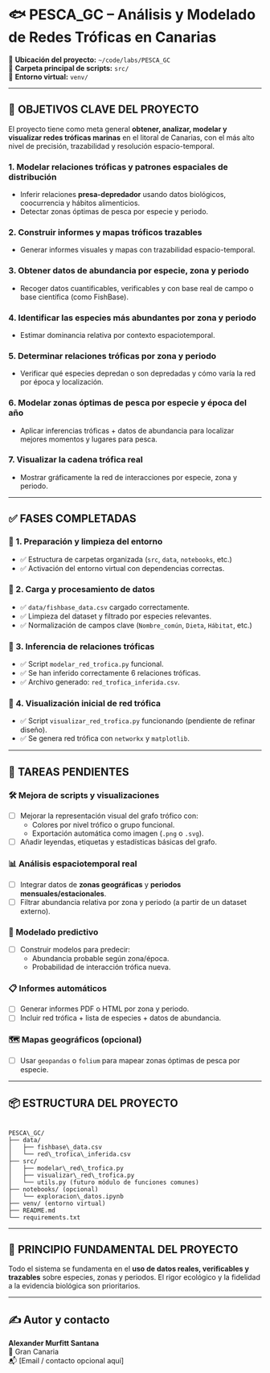 # 🐟 PESCA_GC – Análisis y Modelado de Redes Tróficas en Canarias

📍 **Ubicación del proyecto:** `~/code/labs/PESCA_GC`  
📁 **Carpeta principal de scripts:** `src/`  
🧪 **Entorno virtual:** `venv/`  

---

## 🎯 OBJETIVOS CLAVE DEL PROYECTO

El proyecto tiene como meta general **obtener, analizar, modelar y visualizar redes tróficas marinas** en el litoral de Canarias, con el más alto nivel de precisión, trazabilidad y resolución espacio-temporal.

### 1. Modelar relaciones tróficas y patrones espaciales de distribución  
- Inferir relaciones **presa-depredador** usando datos biológicos, coocurrencia y hábitos alimenticios.  
- Detectar zonas óptimas de pesca por especie y periodo.

### 2. Construir informes y mapas tróficos trazables  
- Generar informes visuales y mapas con trazabilidad espacio-temporal.

### 3. Obtener datos de abundancia por especie, zona y periodo  
- Recoger datos cuantificables, verificables y con base real de campo o base científica (como FishBase).

### 4. Identificar las especies más abundantes por zona y periodo  
- Estimar dominancia relativa por contexto espaciotemporal.

### 5. Determinar relaciones tróficas por zona y periodo  
- Verificar qué especies depredan o son depredadas y cómo varía la red por época y localización.

### 6. Modelar zonas óptimas de pesca por especie y época del año  
- Aplicar inferencias tróficas + datos de abundancia para localizar mejores momentos y lugares para pesca.

### 7. Visualizar la cadena trófica real  
- Mostrar gráficamente la red de interacciones por especie, zona y periodo.

---

## ✅ FASES COMPLETADAS

### 📌 1. Preparación y limpieza del entorno
- ✅ Estructura de carpetas organizada (`src`, `data`, `notebooks`, etc.)
- ✅ Activación del entorno virtual con dependencias correctas.

### 📌 2. Carga y procesamiento de datos
- ✅ `data/fishbase_data.csv` cargado correctamente.
- ✅ Limpieza del dataset y filtrado por especies relevantes.
- ✅ Normalización de campos clave (`Nombre_común`, `Dieta`, `Hábitat`, etc.)

### 📌 3. Inferencia de relaciones tróficas
- ✅ Script `modelar_red_trofica.py` funcional.
- ✅ Se han inferido correctamente 6 relaciones tróficas.
- ✅ Archivo generado: `red_trofica_inferida.csv`.

### 📌 4. Visualización inicial de red trófica
- ✅ Script `visualizar_red_trofica.py` funcionando (pendiente de refinar diseño).
- ✅ Se genera red trófica con `networkx` y `matplotlib`.

---

## 🔧 TAREAS PENDIENTES

### 🛠️ Mejora de scripts y visualizaciones
- [ ] Mejorar la representación visual del grafo trófico con:
  - Colores por nivel trófico o grupo funcional.
  - Exportación automática como imagen (`.png` o `.svg`).
- [ ] Añadir leyendas, etiquetas y estadísticas básicas del grafo.

### 📊 Análisis espaciotemporal real
- [ ] Integrar datos de **zonas geográficas** y **periodos mensuales/estacionales**.
- [ ] Filtrar abundancia relativa por zona y periodo (a partir de un dataset externo).

### 🧠 Modelado predictivo
- [ ] Construir modelos para predecir:
  - Abundancia probable según zona/época.
  - Probabilidad de interacción trófica nueva.

### 📋 Informes automáticos
- [ ] Generar informes PDF o HTML por zona y periodo.
- [ ] Incluir red trófica + lista de especies + datos de abundancia.

### 🗺️ Mapas geográficos (opcional)
- [ ] Usar `geopandas` o `folium` para mapear zonas óptimas de pesca por especie.

---

## 📦 ESTRUCTURA DEL PROYECTO

```

PESCA\_GC/
├── data/
│   ├── fishbase\_data.csv
│   └── red\_trofica\_inferida.csv
├── src/
│   ├── modelar\_red\_trofica.py
│   ├── visualizar\_red\_trofica.py
│   └── utils.py (futuro módulo de funciones comunes)
├── notebooks/ (opcional)
│   └── exploracion\_datos.ipynb
├── venv/ (entorno virtual)
├── README.md
└── requirements.txt

```

---

## 🧠 PRINCIPIO FUNDAMENTAL DEL PROYECTO

Todo el sistema se fundamenta en el **uso de datos reales, verificables y trazables** sobre especies, zonas y periodos. El rigor ecológico y la fidelidad a la evidencia biológica son prioritarios.

---

## ✍️ Autor y contacto

**Alexander Murfitt Santana**  
📍 Gran Canaria  
📬 [Email / contacto opcional aquí]  
```

